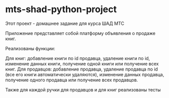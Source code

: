 # mts-shad-python-project

Этот проект - домашнее задание для курса ШАД МТС

Приложение представляет собой платформу объявления о продаже книг. 

Реализованы функции:

Для книг: добавление книги по id продавца, удаление книги по id, изменение данных книги, получение одной книги или получение всех книг.
Для продавцов: добавление продавца, удаление продавца по id (все его книги автоматически удаляются), изменение данных продавца, получение одного продавца или получение всех продавцов.

Также для каждой ручки для продавцов и для книг реализованы тесты